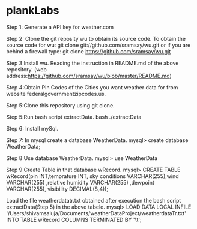 # plankLabs

Step 1: Generate a API key for weather.com

Step 2: Clone the git reposity wu to obtain its source code.
To obtain the source code for wu:
git clone git://github.com/sramsay/wu.git
or if you are behind a firewall type:
git clone https://github.com/sramsay/wu.git

Step 3:Install wu. Reading the instruction in README.md of the above repository.
(web address:https://github.com/sramsay/wu/blob/master/README.md)

Step 4:Obtain Pin Codes of the Cities you want weather data for from website federalgovernmentzipcodes.us.

Step 5:Clone this repository using git clone. 

Step 5:Run bash script extractData.
bash ./extractData

Step 6: Install mySql.

Step 7: In mysql create a database WeatherData.
mysql> create database WeatherData;

Step 8:Use database WeatherData.
mysql> use WeatherData

Step 9:Create Table in that database wRecord.
mysql> CREATE TABLE wRecord(pin INT,temprature INT, sky conditions VARCHAR(255),wind VARCHAR(255) ,relative humidity VARCHAR(255) ,dewpoint VARCHAR(255), visibility DECIMAL(8,4));

Load the file weatherdatatr.txt obtained after execution the bash script extractData(Step 5) in the above tabele. 
mysql> LOAD DATA LOCAL INFILE '/Users/shivamsaluja/Documents/weatherDataProject/weatherdataTr.txt'  INTO TABLE wRecord COLUMNS TERMINATED BY '\t';





